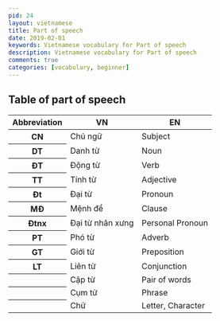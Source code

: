 ```yaml
---
pid: 24
layout: vietnamese
title: Part of speech
date: 2019-02-01
keywords: Vietnamese vocabulary for Part of speech
description: Vietnamese vocabulary for Part of speech
comments: true
categories: [vocabulary, beginner]
---
```


## Table of part of speech

<table class="table table-striped table-sm">
  <thead>
    <tr>
      <th>Abbreviation</th>
      <th>VN</th>
      <th>EN</th>
    </tr>
  </thead>
  <tbody>
    <tr><th>CN</th><td>Chủ ngữ</td><td>Subject</td></tr>
    <tr><th>DT</th><td>Danh từ</td><td>Noun</td></tr>
    <tr><th>ĐT</th><td>Động từ</td><td>Verb</td></tr>
    <tr><th>TT</th><td>Tính từ</td><td>Adjective</td></tr>
    <tr><th>Đt</th><td>Đại từ</td><td>Pronoun</td></tr>
    <tr><th>MĐ</th><td>Mệnh đề</td><td>Clause</td></tr>
    <tr><th>Đtnx</th><td>Đại từ nhân xưng</td><td>Personal Pronoun</td></tr>
    <tr><th>PT</th><td>Phó từ</td><td>Adverb</td></tr>
    <tr><th>GT</th><td>Giới từ</td><td>Preposition</td></tr>
    <tr><th>LT</th><td>Liên từ </td><td>Conjunction</td></tr>
    <tr><th></th><td>Cặp từ</td><td>Pair of words</td></tr>
    <tr><th></th><td>Cụm từ</td><td>Phrase</td></tr>
    <tr><th></th><td>Chữ</td><td>Letter, Character</td></tr>
  </tbody>
</table>
